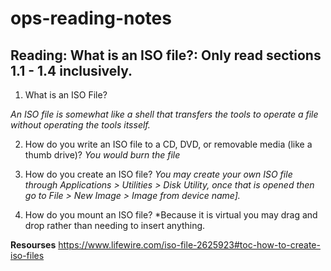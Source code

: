 # ops-reading-notes
## Reading: What is an ISO file?: Only read sections 1.1 - 1.4 inclusively.

1. What is an ISO File?

*An ISO file is somewhat like a shell that transfers the tools to operate a file without operating the tools itsself.*


2. How do you write an ISO file to a CD, DVD, or removable media (like a thumb drive)?
*You would burn the file*

3. How do you create an ISO file?
*You may create your own ISO file through Applications > Utilities > Disk Utility, once that is opened then go to File > New Image > Image from device name].*

4. How do you mount an ISO file?
*Because it is virtual you may drag and drop rather than needing to insert anything. 

**Resourses**
https://www.lifewire.com/iso-file-2625923#toc-how-to-create-iso-files

